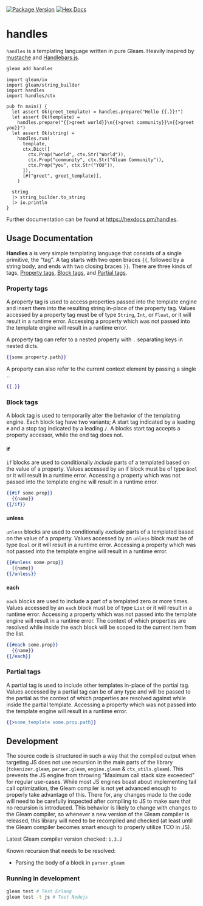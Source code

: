 [![Package Version](https://img.shields.io/hexpm/v/handles)](https://hex.pm/packages/handles)
[![Hex Docs](https://img.shields.io/badge/hex-docs-ffaff3)](https://hexdocs.pm/handles/)

# handles

`handles` is a templating language written in pure Gleam. Heavily inspired by [mustache](https://mustache.github.io/) and [Handlebars.js](https://github.com/handlebars-lang/handlebars.js).

```sh
gleam add handles
```

```gleam
import gleam/io
import gleam/string_builder
import handles
import handles/ctx

pub fn main() {
  let assert Ok(greet_template) = handles.prepare("Hello {{.}}!")
  let assert Ok(template) =
    handles.prepare("{{>greet world}}\n{{>greet community}}\n{{>greet you}}")
  let assert Ok(string) =
    handles.run(
      template,
      ctx.Dict([
        ctx.Prop("world", ctx.Str("World")),
        ctx.Prop("community", ctx.Str("Gleam Community")),
        ctx.Prop("you", ctx.Str("YOU")),
      ]),
      [#("greet", greet_template)],
    )

  string
  |> string_builder.to_string
  |> io.println
}
```

Further documentation can be found at <https://hexdocs.pm/handles>.

## Usage Documentation

__Handles__ a is very simple templating language that consists of a single primitive, the "tag".
A tag starts with two open braces `{{`, followed by a string body, and ends with two closing braces `}}`.
There are three kinds of tags, [Property tags](#property-tags), [Block tags](#block-tags), and [Partial tags](#partial-tags).

### Property tags

A property tag is used to access properties passed into the template engine and insert them into the resulting string in-place of the property tag.
Values accessed by a property tag must be of type `String`, `Int`, or `Float`, or it will result in a runtime error.
Accessing a property which was not passed into the template engine will result in a runtime error.

A property tag can refer to a nested property with `.` separating keys in nested dicts.

```handlebars
{{some.property.path}}
```

A property can also refer to the current context element by passing a single `.`.

```handlebars
{{.}}
```

### Block tags

A block tag is used to temporarily alter the behavior of the templating engine.
Each block tag have two variants; A start tag indicated by a leading `#` and a stop tag indicated by a leading `/`.
A blocks start tag accepts a property accessor, while the end tag does not.

#### if

`if` blocks are used to conditionally _include_ parts of a templated based on the value of a property.
Values accessed by an if block must be of type `Bool` or it will result in a runtime error.
Accessing a property which was not passed into the template engine will result in a runtime error.

```handlebars
{{#if some.prop}}
  {{name}}
{{/if}}
```

#### unless

`unless` blocks are used to conditionally _exclude_ parts of a templated based on the value of a property.
Values accessed by an `unless` block must be of type `Bool` or it will result in a runtime error.
Accessing a property which was not passed into the template engine will result in a runtime error.

```handlebars
{{#unless some.prop}}
  {{name}}
{{/unless}}
```

#### each

`each` blocks are used to include a part of a templated zero or more times.
Values accessed by an `each` block must be of type `List` or it will result in a runtime error.
Accessing a property which was not passed into the template engine will result in a runtime error.
The context of which properties are resolved while inside the each block will be scoped to the current item from the list.

```handlebars
{{#each some.prop}}
  {{name}}
{{/each}}
```

### Partial tags

A partial tag is used to include other templates in-place of the partial tag.
Values accessed by a partial tag can be of any type and will be passed to the partial as the context of which properties are resolved against while inside the partial template.
Accessing a property which was not passed into the template engine will result in a runtime error.

```handlebars
{{>some_template some.prop.path}}
```

## Development

The source code is structured in such a way that the compiled output when targeting JS does not use recursion in the main parts of the library (`tokenizer.gleam`, `parser.gleam`, `engine.gleam` & `ctx_utils.gleam`). This prevents the JS engine from throwing "Maximum call stack size exceeded" for regular use-cases. While most JS engines boast about implementing tail call optimization, the Gleam compiler is not yet advanced enough to properly take advantage of this. There for, any changes made to the code will need to be carefully inspected after compiling to JS to make sure that no recursion is introduced. This behavior is likely to change with changes to the Gleam compiler, so whenever a new version of the Gleam compiler is released, this library will need to be recompiled and checked (at least until the Gleam compiler becomes smart enough to properly utilize TCO in JS).

Latest Gleam compiler version checked: `1.3.2`

Known recursion that needs to be resolved:

* Parsing the body of a block in `parser.gleam`

### Running in development

```sh
gleam test # Test Erlang
gleam test -t js # Test Nodejs
```
